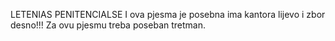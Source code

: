 LETENIAS PENITENCIALSE I
ova pjesma je posebna ima kantora lijevo i zbor desno!!!
Za ovu pjesmu treba poseban tretman.